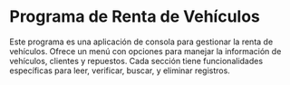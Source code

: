 # Programa de Renta de Vehículos

Este programa es una aplicación de consola para gestionar la renta de vehículos. Ofrece un menú con opciones para manejar la información de vehículos, clientes y repuestos. Cada sección tiene funcionalidades específicas para leer, verificar, buscar, y eliminar registros.
